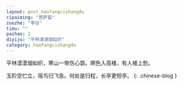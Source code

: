 ```yaml
---
layout: post_haofangcishangdu
cipaiming: "菩萨蛮"
zuozhe: "李白"
timu: ""
paihao: 1
diyiju: "平林漠漠烟如织"
category: haofangcishangdu
---
```


平林漠漠烟如织，寒山一带伤心碧。暝色入高楼，有人楼上愁。

玉阶空伫立，宿鸟归飞急。何处是归程，长亭更短亭。
{: .chinese-blog }